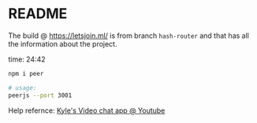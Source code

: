 # README

The build @ https://letsjoin.ml/ is from branch `hash-router` and that has all the information about the project.

time: 24:42

```bash
npm i peer

# usage:
peerjs --port 3001
```

Help refernce: [Kyle's Video chat app @ Youtube](https://youtu.be/DvlyzDZDEq4)
